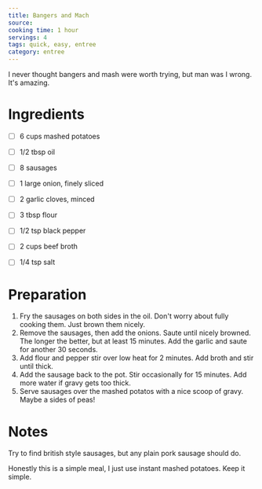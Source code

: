 ```yaml
---
title: Bangers and Mach
source: 
cooking time: 1 hour
servings: 4
tags: quick, easy, entree
category: entree
---
```


I never thought bangers and mash were worth trying, but man was I wrong. It's amazing.

Ingredients
===========

* [ ] 6 cups mashed potatoes

* [ ] 1/2 tbsp oil
* [ ] 8 sausages
* [ ] 1 large onion, finely sliced
* [ ] 2 garlic cloves, minced
* [ ] 3 tbsp flour
* [ ] 1/2 tsp black pepper
* [ ] 2 cups beef broth
* [ ] 1/4 tsp salt


Preparation
===========
1. Fry the sausages on both sides in the oil. Don't worry about fully cooking them. Just brown them nicely.
2. Remove the sausages, then add the onions. Saute until nicely browned. The longer the better, but at least 15 minutes. Add the garlic and saute for another 30 seconds.
3. Add flour and pepper stir over low heat for 2 minutes. Add broth and stir until thick.
4. Add the sausage back to the pot. Stir occasionally for 15 minutes. Add more water if gravy gets too thick.
5. Serve sausages over the mashed potatos with a nice scoop of gravy. Maybe a sides of peas!

Notes
=====

Try to find british style sausages, but any plain pork sausage should do.

Honestly this is a simple meal, I just use instant mashed potatoes. Keep it simple.